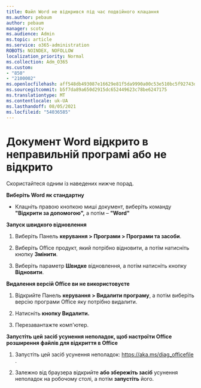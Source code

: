 ```yaml
---
title: Файл Word не відкрився під час подвійного клацання
ms.author: pebaum
author: pebaum
manager: scotv
ms.audience: Admin
ms.topic: article
ms.service: o365-administration
ROBOTS: NOINDEX, NOFOLLOW
localization_priority: Normal
ms.collection: Adm_O365
ms.custom:
- "850"
- "2100002"
ms.openlocfilehash: aff548db493087e16629e81f5da9990a00c53e510bc5f92743dee393956d9c1c
ms.sourcegitcommit: b5f7da89a650d2915dc652449623c78be6247175
ms.translationtype: MT
ms.contentlocale: uk-UA
ms.lasthandoff: 08/05/2021
ms.locfileid: "54036585"
---
```

# <a name="word-document-opened-in-the-wrong-app-or-didnt-open"></a>Документ Word відкрито в неправильній програмі або не відкрито

Скористайтеся одним із наведених нижче порад.

**Виберіть Word як стандартну**

- Клацніть правою кнопкою миші документ, виберіть команду **"Відкрити за допомогою",** а потім – **"Word"**

**Запуск швидкого відновлення**

1. Виберіть Панель **керування > Програми > Програми та засоби**.

2. Виберіть Office продукт, який потрібно відновити, а потім натисніть кнопку **Змінити**.

3. Виберіть параметр **Швидке** відновлення, а потім натисніть кнопку **Відновити**.

**Видалення версій Office ви не використовуєте**

1. Відкрийте Панель **керування > Видалити програму**, а потім виберіть версію програми Office яку потрібно видалити.

2. Натисніть **кнопку Видалити.**

3. Перезавантажте комп'ютер.

**Запустіть цей засіб усунення неполадок, щоб настроїти Office розширення файлів для відкриття в Office**

1. Запустіть цей засіб усунення неполадок: https://aka.ms/diag_officefile .

2. Залежно від браузера відкрийте **або збережіть засіб** усунення неполадок на робочому столі, а потім **запустіть** його. 

